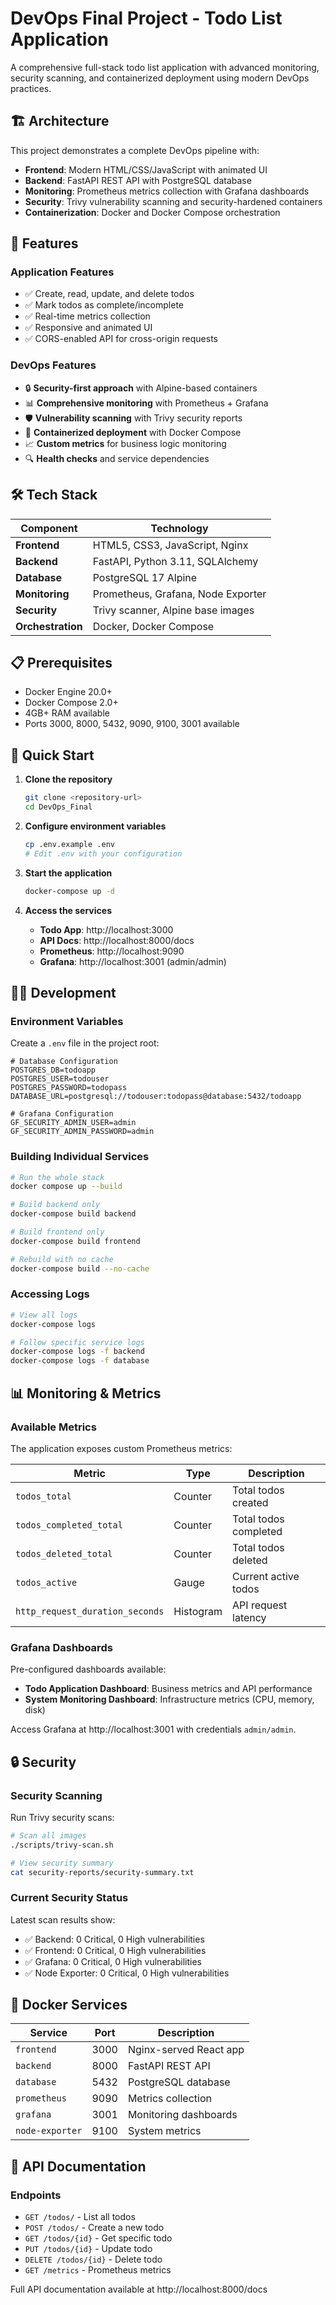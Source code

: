 # DevOps Final Project - Todo List Application

A comprehensive full-stack todo list application with advanced monitoring, security scanning, and containerized deployment using modern DevOps practices.

## 🏗️ Architecture

This project demonstrates a complete DevOps pipeline with:

- **Frontend**: Modern HTML/CSS/JavaScript with animated UI
- **Backend**: FastAPI REST API with PostgreSQL database
- **Monitoring**: Prometheus metrics collection with Grafana dashboards
- **Security**: Trivy vulnerability scanning and security-hardened containers
- **Containerization**: Docker and Docker Compose orchestration

## 🚀 Features

### Application Features
- ✅ Create, read, update, and delete todos
- ✅ Mark todos as complete/incomplete
- ✅ Real-time metrics collection
- ✅ Responsive and animated UI
- ✅ CORS-enabled API for cross-origin requests

### DevOps Features
- 🔒 **Security-first approach** with Alpine-based containers
- 📊 **Comprehensive monitoring** with Prometheus + Grafana
- 🛡️ **Vulnerability scanning** with Trivy security reports
- 🐳 **Containerized deployment** with Docker Compose
- 📈 **Custom metrics** for business logic monitoring
- 🔍 **Health checks** and service dependencies

## 🛠️ Tech Stack

| Component | Technology |
|-----------|------------|
| **Frontend** | HTML5, CSS3, JavaScript, Nginx |
| **Backend** | FastAPI, Python 3.11, SQLAlchemy |
| **Database** | PostgreSQL 17 Alpine |
| **Monitoring** | Prometheus, Grafana, Node Exporter |
| **Security** | Trivy scanner, Alpine base images |
| **Orchestration** | Docker, Docker Compose |

## 📋 Prerequisites

- Docker Engine 20.0+
- Docker Compose 2.0+
- 4GB+ RAM available
- Ports 3000, 8000, 5432, 9090, 9100, 3001 available

## 🚀 Quick Start

1. **Clone the repository**
   ```bash
   git clone <repository-url>
   cd DevOps_Final
   ```

2. **Configure environment variables**
   ```bash
   cp .env.example .env
   # Edit .env with your configuration
   ```

3. **Start the application**
   ```bash
   docker-compose up -d
   ```

4. **Access the services**
   - **Todo App**: http://localhost:3000
   - **API Docs**: http://localhost:8000/docs
   - **Prometheus**: http://localhost:9090
   - **Grafana**: http://localhost:3001 (admin/admin)

## 🏃‍♂️ Development

### Environment Variables

Create a `.env` file in the project root:

```env
# Database Configuration
POSTGRES_DB=todoapp
POSTGRES_USER=todouser
POSTGRES_PASSWORD=todopass
DATABASE_URL=postgresql://todouser:todopass@database:5432/todoapp

# Grafana Configuration
GF_SECURITY_ADMIN_USER=admin
GF_SECURITY_ADMIN_PASSWORD=admin
```

### Building Individual Services

```bash
# Run the whole stack
docker compose up --build

# Build backend only
docker-compose build backend

# Build frontend only
docker-compose build frontend

# Rebuild with no cache
docker-compose build --no-cache
```

### Accessing Logs

```bash
# View all logs
docker-compose logs

# Follow specific service logs
docker-compose logs -f backend
docker-compose logs -f database
```

## 📊 Monitoring & Metrics

### Available Metrics

The application exposes custom Prometheus metrics:

| Metric | Type | Description |
|--------|------|-------------|
| `todos_total` | Counter | Total todos created |
| `todos_completed_total` | Counter | Total todos completed |
| `todos_deleted_total` | Counter | Total todos deleted |
| `todos_active` | Gauge | Current active todos |
| `http_request_duration_seconds` | Histogram | API request latency |

### Grafana Dashboards

Pre-configured dashboards available:

- **Todo Application Dashboard**: Business metrics and API performance
- **System Monitoring Dashboard**: Infrastructure metrics (CPU, memory, disk)

Access Grafana at http://localhost:3001 with credentials `admin/admin`.

## 🔒 Security

### Security Scanning

Run Trivy security scans:

```bash
# Scan all images
./scripts/trivy-scan.sh

# View security summary
cat security-reports/security-summary.txt
```

### Current Security Status

Latest scan results show:
- ✅ Backend: 0 Critical, 0 High vulnerabilities
- ✅ Frontend: 0 Critical, 0 High vulnerabilities
- ✅ Grafana: 0 Critical, 0 High vulnerabilities
- ✅ Node Exporter: 0 Critical, 0 High vulnerabilities

## 🐳 Docker Services

| Service | Port | Description |
|---------|------|-------------|
| `frontend` | 3000 | Nginx-served React app |
| `backend` | 8000 | FastAPI REST API |
| `database` | 5432 | PostgreSQL database |
| `prometheus` | 9090 | Metrics collection |
| `grafana` | 3001 | Monitoring dashboards |
| `node-exporter` | 9100 | System metrics |

## 🔧 API Documentation

### Endpoints

- `GET /todos/` - List all todos
- `POST /todos/` - Create a new todo
- `GET /todos/{id}` - Get specific todo
- `PUT /todos/{id}` - Update todo
- `DELETE /todos/{id}` - Delete todo
- `GET /metrics` - Prometheus metrics

Full API documentation available at http://localhost:8000/docs